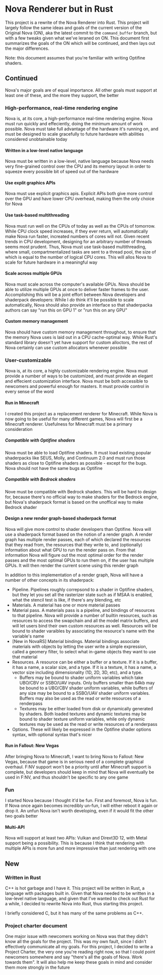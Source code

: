 # Nova Renderer but in Rust

This project is a rewrite of the Nova Renderer into Rust. This project 
will largely follow the same ideas and goals of the current version of 
the Original Nova (ON), aka the latest commit to the `command_buffer` 
branch, but with a few tweaks given what we've leraned on ON. This 
document first summarizes the goals of the ON which will be continued, 
and then lays out the major differences.

Note: this document assumes that you're familiar with writing Optifine 
shaders.

## Continued

Nova's major goals are of equal importance. All other goals must support
at least one of these, and the more they support, the better

### High-performance, real-time rendering engine

Nova is, at its core, a high-performance real-time rendering engine.
Nova must run quickly and effeciently, doing the minimum amount of work
possible. Nova must take full advantage of the hardware it's running on,
and must be designed to scale gracefully to future hardware with
abilities considered unobtainable today

#### Written in a low-level native language

Nova must be written in a low-level, native language because Nova needs
very fine-grained control over the CPU and its memory layout in order to
squeeze every possible bit of speed out of the hardware

#### Use explit graphics APIs

Nova must use explicit graphics apis. Explicit APIs both give more
control over the GPU and have lower CPU overhead, making them the only
choice for Nova

#### Use task-based multithreading

Nova must run well on the CPUs of today as well as the CPUs of tomorrow.
While CPU clock speed increases, if they ever return, will automatically
make Nova run faster, increated numbers of cores will not. Given recent
trends in CPU development, designing for an arbitrary number of threads
seems most prudent. Thus, Nova must use task-based multithreading, where
small, compartmentalized tasks are sent to a thread pool, the size of
which is equal to the number of logical CPU cores. This will allos Nova
to scale for future hardware in a meaningful way

#### Scale across multiple GPUs

Nova must scale across the computer's available GPUs. Nova should be
able to utilize multiple GPUs at once to deliver faster frames to the
user. Accomplishing this will be a joint effort between Nova developers
and shaderpack developers: While I _do_ think it'll be possible to scale
automatically, Nova should also provide an interface so that shaderpacka
authors can say "run this on GPU 1" or "run this on any GPU"

#### Custom memory management

Nova should have custom memory management throughout, to ensure that the
memory Nova uses is laid out in a CPU cache-optimal way. While Rust's
standard library doesn't yet have support for custom alloctors, the rest
of Nova certainly can use custom allocators whenever possible

### User-customizable

Nova is, at its core, a highly customizable rendering engine. Nova must
provide a number of ways to be customized, and must provide an elegant
and effecient customization interface. Nova must be both accessible to
newcomers and powerful enough for masters. It must provide control in
every sense of the word

#### Run in Minecraft

I created this project as a replacement renderer for Minecraft. While
Nova is now going to be useful for many different games, Nova will first
be a Minecraft renderer. Usefulness for Minecraft must be a primary
consideration

##### Compatible with Optifine shaders

Nova must be able to load Optifine shaders. It must load existing
popular shaderpacks like SEUS, Molly, and Continuum 2.0 and must run
those shaders as close to Optifine shaders as possible - except for the
bugs. Nova should not have the same bugs as Optifine

##### Compatible with Bedrock shaders

Nove must be compatible with Bedrock shaders. This will be hard to
design for, because there's no official way to make shaders for the
Bedrock engine, but Nova's shaderpack format is based on the unoffical
way to make Bedrock shader

#### Design a new render graph-based shaderpack format

Nova will give more control to shader developers than Optifine. Nova
will use a shaderpack format based on the notion of a render graph. A
render graph has multiple render passes, each of which declared the
resources that they read from, the resources that they write to, and
(optionally) information about what GPU to run the render pass on. From
that information Nova will figure out the most optimal order for the
render passes and the most optimal GPUs to run them on, if the user has
multiple GPUs. It will then render the current scene using this render
graph

In addition to this implementation of a render graph, Nova will have a
number of other concepts in its shaderpack:

- Pipeline. Pipelines roughly correpsond to a shader in Optifine shaders,
  but they let you set all the rasterizer state such as if MSAA is
  enabled, what the stencil test is like, if there's any blending, etc
- Materials. A material has one or more material passes
- Material pass. A materials pass is a pipeline, and bindings of 
  resources to that pipeline. Nova will provide a number of builtin
  resources, such as resources to access the swapchain and all the
  model matrix buffers, and will let users bind their own custom
  resources as well. Resources will be bound to shader varaibles by
  associating the resource's name with the variable's name
- [New in NovaRS] Material bindings. Material bindings associate
  materials with objects by letting the user write a simple expression,
  called a geomery filter, to select what in-game objects they want to
  use that material
- Resources. A resource can be either a buffer or a texture. If it is a
  buffer, it has a name, a scalar size, and a type. If it is a texture,
  it has a name, a vector size including dimensionality
  (1D, 2D, 3D, etc), and a type.
  - Buffers may be bound to shader uniform variables which take UBO/CBV
    or SSBO/UAV inputs. Only buffers smaller than 64kb may be bound to a
    UBO/CBV shader uniform variables, while buffers of any size may be
    bound to a SSBO/UAV shader uniform variables. Buffers may also be
    used as the read or write resources of a renderpass
  - Textures may be either loaded from disk or dynamically generated by
    shaders. Both loaded textures and dynamic textures may be bound to
    shader texture uniform variables, while only dynamic textures may
    be used as the read or write resources of a renderpass
- Options. These will likely be expressed in the Optifine shader options
  syntax, with optional syntax that's nicer

#### Run in Fallout: New Vegas

After bringing Nova to Minecraft, I want to bring Nova to Fallout: New
Vegas, because that game is in serious need of a complete graphical
overhaul. F:NV support won't be a priority until after Minecraft support
is complete, but developers should keep in mind that Nova will
eventually be used in F:NV, and thus shouldn't be specific to any one
game

### Fun

I started Nova because I thought it'd be fun. First and foremost, Nova
is fun. If Nova once again becomes incredibly un-fun, I will either
reboot it again or drop it. An unfun Nova isn't worth developing, even
if it would fit the other two goals better

#### Multi-API

Nova will support at least two APIs: Vulkan and Dirext3D 12, with Metal
support being a possibility. This is because I think that rendering with
multiple APIs is more fun and more impressive than just rendering with
one

## New

### Written in Rust

C++ is hot garbage and I have it. This project will be written in Rust,
a language with packages built in. Given that Nova needed to be written
in a low-level native language, and given that I've wanted to check out
Rust for a while, I decided to rewrite Nova into Rust, thus starting
this project.

I briefly considered C, but it has many of the same problems as C++.

### Project charter document

One major issue with newcomers working on Nova was that they didn't know
all the goals for the project. This was my own fault, since I didn't
effectively communicate all my goals. For this project, I decided to
write a Project Charter, the very one you're reading right now, so
that I could point newcomers somewhere and say "there's all the goals
of Nova. Work towards them". It will also help me keep these goals in
mind and consider them more strongly in the future
